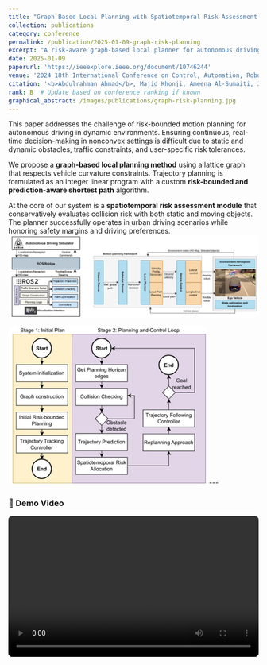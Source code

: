 ```yaml
---
title: "Graph-Based Local Planning with Spatiotemporal Risk Assessment For Risk-Bounded and Prediction-Aware Autonomous Driving"
collection: publications
category: conference
permalink: /publication/2025-01-09-graph-risk-planning
excerpt: "A risk-aware graph-based local planner for autonomous driving that integrates spatiotemporal risk assessment and constrained shortest-path optimization."
date: 2025-01-09
paperurl: 'https://ieeexplore.ieee.org/document/10746244'
venue: '2024 18th International Conference on Control, Automation, Robotics and Vision (ICARCV), pp. 1–8'
citation: '<b>Abdulrahman Ahmad</b>, Majid Khonji, Ameena Al-Sumaiti, Jorge Dias, Khaled Elbassioni. (2025). "Graph-Based Local Planning with Spatiotemporal Risk Assessment For Risk-Bounded and Prediction-Aware Autonomous Driving." <i>2024 18th International Conference on Control, Automation, Robotics and Vision (ICARCV)</i>, IEEE, pp. 1–8.'
rank: B  # Update based on conference ranking if known
graphical_abstract: /images/publications/graph-risk-planning.jpg
---
```


This paper addresses the challenge of risk-bounded motion planning for autonomous driving in dynamic environments. Ensuring continuous, real-time decision-making in nonconvex settings is difficult due to static and dynamic obstacles, traffic constraints, and user-specific risk tolerances.

We propose a **graph-based local planning method** using a lattice graph that respects vehicle curvature constraints. Trajectory planning is formulated as an integer linear program with a custom **risk-bounded and prediction-aware shortest path** algorithm.

At the core of our system is a **spatiotemporal risk assessment module** that conservatively evaluates collision risk with both static and moving objects. The planner successfully operates in urban driving scenarios while honoring safety margins and driving preferences.
<img src="/images/publications/graph-risk-planning-system.jpg" alt="Graphical Abstract" width="800" style="border-radius: 8px;" />

<img src="/images/publications/graph-risk-planning.jpg" alt="Graphical Abstract2" width="400" style="border-radius: 8px;" />
---

### 🎥 Demo Video

<div style="position: relative; width: 100%; padding-top: 56.25%; margin-top: 1em; border-radius: 8px; overflow: hidden;">
  <video controls style="position: absolute; top: 0; left: 0; width: 100%; height: 100%;">
    <source src="/assets/videos/graph_based_local_planing/video_demo.mp4" type="video/mp4">
    Your browser does not support the video tag.
  </video>
</div>
